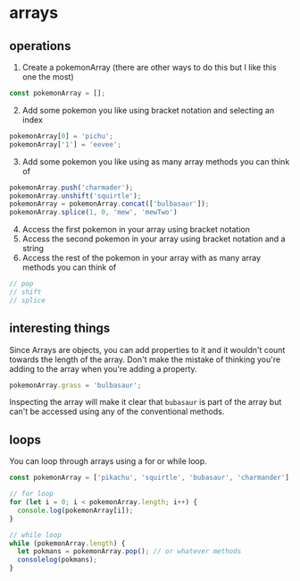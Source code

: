 # arrays

## operations

1) Create a pokemonArray (there are other ways to do this but I like this one the most)

```js
const pokemonArray = [];
```

2) Add some pokemon you like using bracket notation and selecting an index

```js
pokemonArray[0] = 'pichu';
pokemonArray['1'] = 'eevee';
```

3) Add some pokemon you like using as many array methods you can think of

```js
pokemonArray.push('charmader');
pokemonArray.unshift('squirtle');
pokemonArray = pokemonArray.concat(['bulbasaur']);
pokemonArray.splice(1, 0, 'mew', 'mewTwo')
```

4) Access the first pokemon in your array using bracket notation
5) Access the second pokemon in your array  using bracket notation and a string
6) Access the rest of the pokemon in your array with as many array methods you can think of
```js
// pop
// shift
// splice
```

## interesting things
Since Arrays are objects, you can add properties to it and it wouldn't count towards the length of the array. Don't make the mistake of thinking you're adding to the array when you're adding a property.

```js
pokemonArray.grass = 'bulbasaur';
```

Inspecting the array will make it clear that `bubasaur` is part of the array but can't be accessed using any of the conventional methods.

## loops
You can loop through arrays using a for or while loop.

```js
const pokemonArray = ['pikachu', 'squirtle', 'bubasaur', 'charmander'];

// for loop
for (let i = 0; i < pokemonArray.length; i++) {
  console.log(pokemonArray[i]);
}

// while loop
while (pokemonArray.length) {
  let pokmans = pokemonArray.pop(); // or whatever methods
  consolelog(pokmans);
}
```
